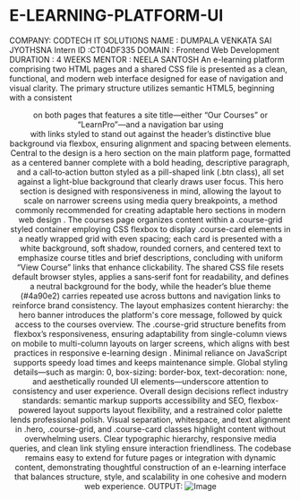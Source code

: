 # E-LEARNING-PLATFORM-UI
COMPANY: CODTECH IT SOLUTIONS
NAME : DUMPALA VENKATA SAI JYOTHSNA
Intern ID :CT04DF335
DOMAIN : Frontend Web Development
DURATION : 4 WEEKS
MENTOR : NEELA SANTOSH
An e-learning platform comprising two HTML pages and a shared CSS file is presented as a clean, functional, and modern web interface designed for ease of navigation and visual clarity. The primary structure utilizes semantic HTML5, beginning with a consistent <header> on both pages that features a site title—either “Our Courses” or “LearnPro”—and a navigation bar using <nav> with links styled to stand out against the header’s distinctive blue background via flexbox, ensuring alignment and spacing between elements. Central to the design is a hero section on the main platform page, formatted as a centered banner complete with a bold heading, descriptive paragraph, and a call‑to‑action button styled as a pill-shaped link (.btn class), all set against a light-blue background that clearly draws user focus. This hero section is designed with responsiveness in mind, allowing the layout to scale on narrower screens using media query breakpoints, a method commonly recommended for creating adaptable hero sections in modern web design . The courses page organizes content within a .course-grid styled container employing CSS flexbox to display .course-card elements in a neatly wrapped grid with even spacing; each card is presented with a white background, soft shadow, rounded corners, and centered text to emphasize course titles and brief descriptions, concluding with uniform “View Course” links that enhance clickability. The shared CSS file resets default browser styles, applies a sans‑serif font for readability, and defines a neutral background for the body, while the header’s blue theme (#4a90e2) carries repeated use across buttons and navigation links to reinforce brand consistency. The layout emphasizes content hierarchy: the hero banner introduces the platform's core message, followed by quick access to the courses overview. The .course-grid structure benefits from flexbox’s responsiveness, ensuring adaptability from single-column views on mobile to multi-column layouts on larger screens, which aligns with best practices in responsive e-learning design . Minimal reliance on JavaScript supports speedy load times and keeps maintenance simple. Global styling details—such as margin: 0, box-sizing: border-box, text-decoration: none, and aesthetically rounded UI elements—underscore attention to consistency and user experience. Overall design decisions reflect industry standards: semantic markup supports accessibility and SEO, flexbox-powered layout supports layout flexibility, and a restrained color palette lends professional polish. Visual separation, whitespace, and text alignment in .hero, .course-grid, and .course-card classes highlight content without overwhelming users. Clear typographic hierarchy, responsive media queries, and clean link styling ensure interaction friendliness. The codebase remains easy to extend for future pages or integration with dynamic content, demonstrating thoughtful construction of an e-learning interface that balances structure, style, and scalability in one cohesive and modern web experience.
OUTPUT:
![Image](https://github.com/user-attachments/assets/928be1ce-ec86-41c0-8350-952fbca9fa3a)
